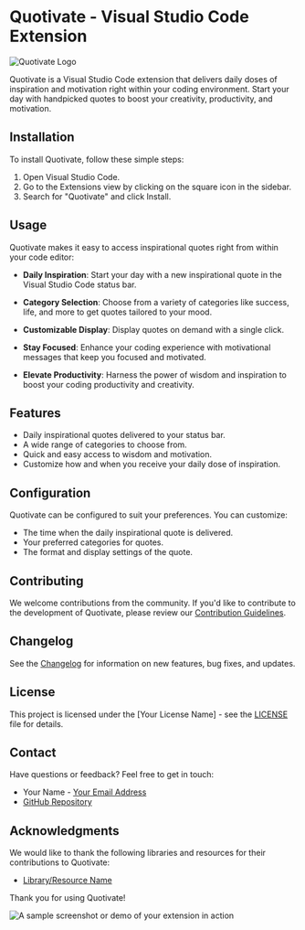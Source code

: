 # Quotivate - Visual Studio Code Extension

![Quotivate Logo](https://your-extension-url.com/logo.png)

Quotivate is a Visual Studio Code extension that delivers daily doses of inspiration and motivation right within your coding environment. Start your day with handpicked quotes to boost your creativity, productivity, and motivation.

## Installation

To install Quotivate, follow these simple steps:

1. Open Visual Studio Code.
2. Go to the Extensions view by clicking on the square icon in the sidebar.
3. Search for "Quotivate" and click Install.

## Usage

Quotivate makes it easy to access inspirational quotes right from within your code editor:

- **Daily Inspiration**: Start your day with a new inspirational quote in the Visual Studio Code status bar.

- **Category Selection**: Choose from a variety of categories like success, life, and more to get quotes tailored to your mood.

- **Customizable Display**: Display quotes on demand with a single click.

- **Stay Focused**: Enhance your coding experience with motivational messages that keep you focused and motivated.

- **Elevate Productivity**: Harness the power of wisdom and inspiration to boost your coding productivity and creativity.

## Features

- Daily inspirational quotes delivered to your status bar.
- A wide range of categories to choose from.
- Quick and easy access to wisdom and motivation.
- Customize how and when you receive your daily dose of inspiration.

## Configuration

Quotivate can be configured to suit your preferences. You can customize:

- The time when the daily inspirational quote is delivered.
- Your preferred categories for quotes.
- The format and display settings of the quote.

## Contributing

We welcome contributions from the community. If you'd like to contribute to the development of Quotivate, please review our [Contribution Guidelines](https://github.com/fazzal-dev/quotivate.git).

## Changelog

See the [Changelog](CHANGELOG.md) for information on new features, bug fixes, and updates.

## License

This project is licensed under the [Your License Name] - see the [LICENSE](LICENSE) file for details.

## Contact

Have questions or feedback? Feel free to get in touch:

- Your Name - [Your Email Address](mailto:youremail@example.com)
- [GitHub Repository](https://github.com/yourusername/quotivate)

## Acknowledgments

We would like to thank the following libraries and resources for their contributions to Quotivate:

- [Library/Resource Name](https://library-or-resource-link.com)

Thank you for using Quotivate!

![A sample screenshot or demo of your extension in action](https://your-extension-url.com/screenshot.png)

